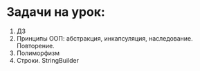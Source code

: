 # Задачи на урок:

1. ДЗ 
2. Принципы ООП: абстракция, инкапсуляция, наследование. Повторение.
3. Полиморфизм
4. Строки. StringBuilder











